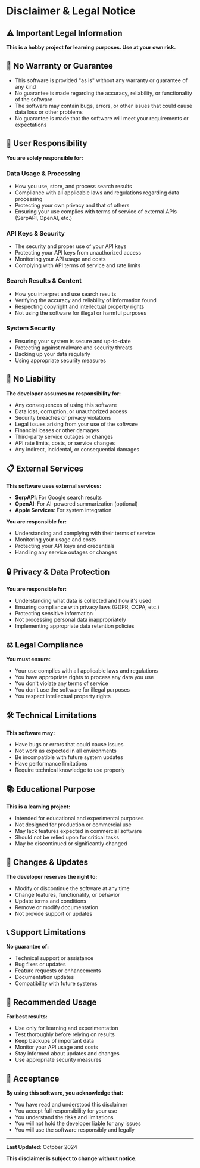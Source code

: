 # Disclaimer & Legal Notice

## ⚠️ Important Legal Information

**This is a hobby project for learning purposes. Use at your own risk.**

## 🚫 No Warranty or Guarantee

- This software is provided "as is" without any warranty or guarantee of any kind
- No guarantee is made regarding the accuracy, reliability, or functionality of the software
- The software may contain bugs, errors, or other issues that could cause data loss or other problems
- No guarantee is made that the software will meet your requirements or expectations

## 👤 User Responsibility

**You are solely responsible for:**

### **Data Usage & Processing**
- How you use, store, and process search results
- Compliance with all applicable laws and regulations regarding data processing
- Protecting your own privacy and that of others
- Ensuring your use complies with terms of service of external APIs (SerpAPI, OpenAI, etc.)

### **API Keys & Security**
- The security and proper use of your API keys
- Protecting your API keys from unauthorized access
- Monitoring your API usage and costs
- Complying with API terms of service and rate limits

### **Search Results & Content**
- How you interpret and use search results
- Verifying the accuracy and reliability of information found
- Respecting copyright and intellectual property rights
- Not using the software for illegal or harmful purposes

### **System Security**
- Ensuring your system is secure and up-to-date
- Protecting against malware and security threats
- Backing up your data regularly
- Using appropriate security measures

## 🚫 No Liability

**The developer assumes no responsibility for:**

- Any consequences of using this software
- Data loss, corruption, or unauthorized access
- Security breaches or privacy violations
- Legal issues arising from your use of the software
- Financial losses or other damages
- Third-party service outages or changes
- API rate limits, costs, or service changes
- Any indirect, incidental, or consequential damages

## 📋 External Services

**This software uses external services:**

- **SerpAPI**: For Google search results
- **OpenAI**: For AI-powered summarization (optional)
- **Apple Services**: For system integration

**You are responsible for:**
- Understanding and complying with their terms of service
- Monitoring your usage and costs
- Protecting your API keys and credentials
- Handling any service outages or changes

## 🔒 Privacy & Data Protection

**You are responsible for:**
- Understanding what data is collected and how it's used
- Ensuring compliance with privacy laws (GDPR, CCPA, etc.)
- Protecting sensitive information
- Not processing personal data inappropriately
- Implementing appropriate data retention policies

## ⚖️ Legal Compliance

**You must ensure:**
- Your use complies with all applicable laws and regulations
- You have appropriate rights to process any data you use
- You don't violate any terms of service
- You don't use the software for illegal purposes
- You respect intellectual property rights

## 🛠️ Technical Limitations

**This software may:**
- Have bugs or errors that could cause issues
- Not work as expected in all environments
- Be incompatible with future system updates
- Have performance limitations
- Require technical knowledge to use properly

## 📚 Educational Purpose

**This is a learning project:**
- Intended for educational and experimental purposes
- Not designed for production or commercial use
- May lack features expected in commercial software
- Should not be relied upon for critical tasks
- May be discontinued or significantly changed

## 🔄 Changes & Updates

**The developer reserves the right to:**
- Modify or discontinue the software at any time
- Change features, functionality, or behavior
- Update terms and conditions
- Remove or modify documentation
- Not provide support or updates

## 📞 Support Limitations

**No guarantee of:**
- Technical support or assistance
- Bug fixes or updates
- Feature requests or enhancements
- Documentation updates
- Compatibility with future systems

## 🎯 Recommended Usage

**For best results:**
- Use only for learning and experimentation
- Test thoroughly before relying on results
- Keep backups of important data
- Monitor your API usage and costs
- Stay informed about updates and changes
- Use appropriate security measures

## 📝 Acceptance

**By using this software, you acknowledge that:**
- You have read and understood this disclaimer
- You accept full responsibility for your use
- You understand the risks and limitations
- You will not hold the developer liable for any issues
- You will use the software responsibly and legally

---

**Last Updated**: October 2024

**This disclaimer is subject to change without notice.**

